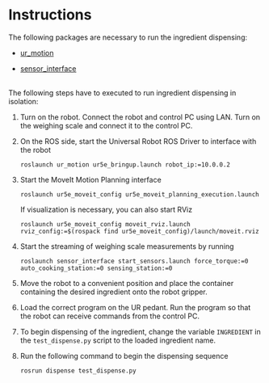 # Instructions

The following packages are necessary to run the ingredient dispensing:

- [ur_motion](https://github.com/ratatouille-robotics/ur_motion)

- [sensor_interface](https://github.com/ratatouille-robotics/sensor_interface)
<BR> <BR>

The following steps have to executed to run ingredient dispensing in isolation:

1. Turn on the robot. Connect the robot and control PC using LAN. Turn on the weighing scale and connect it to the control PC.

2. On the ROS side, start the Universal Robot ROS Driver to interface with the robot

    ```
    roslaunch ur_motion ur5e_bringup.launch robot_ip:=10.0.0.2
    ```

3. Start the MoveIt Motion Planning interface
    ```
    roslaunch ur5e_moveit_config ur5e_moveit_planning_execution.launch
    ```

    If visualization is necessary, you can also start RViz
    ```
    roslaunch ur5e_moveit_config moveit_rviz.launch rviz_config:=$(rospack find ur5e_moveit_config)/launch/moveit.rviz
    ```

4. Start the streaming of weighing scale measurements by running
    ```
    roslaunch sensor_interface start_sensors.launch force_torque:=0 auto_cooking_station:=0 sensing_station:=0
    ```

5. Move the robot to a convenient position and place the container containing the desired ingredient onto the robot gripper.

6. Load the correct program on the UR pedant. Run the program so that the robot can
receive commands from the control PC.

7. To begin dispensing of the ingredient, change the variable `INGREDIENT` in the `test_dispense.py` script to the loaded ingredient name.

8. Run the following command to begin the dispensing sequence
    ```
    rosrun dispense test_dispense.py
    ```